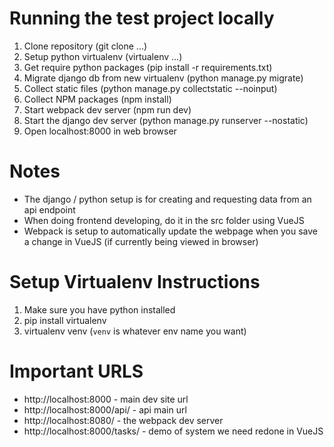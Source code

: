 # Running the test project locally
1. Clone repository (git clone ...)
2. Setup python virtualenv (virtualenv ...)
3. Get require python packages (pip install -r requirements.txt)
4. Migrate django db from new virtualenv (python manage.py migrate)
5. Collect static files  (python manage.py collectstatic --noinput)
5. Collect NPM packages (npm install)
6. Start webpack dev server (npm run dev)
7. Start the django dev server (python manage.py runserver --nostatic)
8. Open localhost:8000 in web browser


# Notes
- The django / python setup is for creating and requesting data from an api endpoint
- When doing frontend developing, do it in the src folder using VueJS
- Webpack is setup to automatically update the webpage when you save a change in VueJS (if currently being viewed in browser)


# Setup Virtualenv Instructions
1. Make sure you have python installed
2. pip install virtualenv
3. virtualenv venv (`venv` is whatever env name you want)


# Important URLS
- http://localhost:8000 - main dev site url
- http://localhost:8000/api/ - api main url
- http://localhost:8080/ - the webpack dev server
- http://localhost:8000/tasks/ - demo of system we need redone in VueJS
